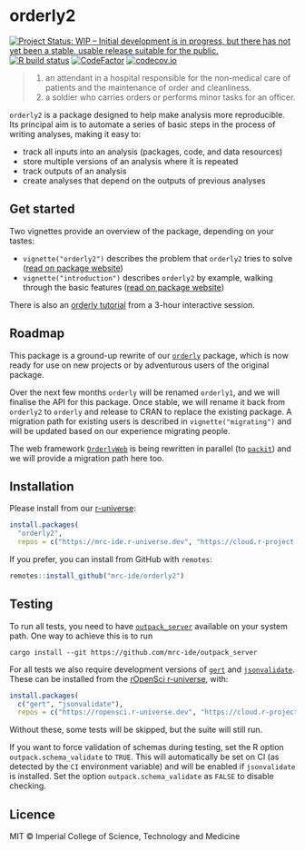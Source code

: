 # orderly2

<!-- badges: start -->
[![Project Status: WIP – Initial development is in progress, but there has not yet been a stable, usable release suitable for the public.](https://www.repostatus.org/badges/latest/wip.svg)](https://www.repostatus.org/#wip)
[![R build status](https://github.com/mrc-ide/orderly2/workflows/R-CMD-check/badge.svg)](https://github.com/mrc-ide/orderly2/actions)
[![CodeFactor](https://www.codefactor.io/repository/github/mrc-ide/orderly2/badge)](https://www.codefactor.io/repository/github/mrc-ide/orderly2)
[![codecov.io](https://codecov.io/github/mrc-ide/orderly2/coverage.svg?branch=main)](https://codecov.io/github/mrc-ide/orderly2?branch=main)
<!-- badges: end -->

> 1. an attendant in a hospital responsible for the non-medical care of patients and the maintenance of order and cleanliness.
> 2. a soldier who carries orders or performs minor tasks for an officer.

`orderly2` is a package designed to help make analysis more reproducible.  Its principal aim is to automate a series of basic steps in the process of writing analyses, making it easy to:

* track all inputs into an analysis (packages, code, and data resources)
* store multiple versions of an analysis where it is repeated
* track outputs of an analysis
* create analyses that depend on the outputs of previous analyses

## Get started

Two vignettes provide an overview of the package, depending on your tastes:

* `vignette("orderly2")` describes the problem that `orderly2` tries to solve ([read on package website](https://mrc-ide.github.io/orderly2/articles/orderly2.html))
* `vignette("introduction")` describes `orderly2` by example, walking through the basic features ([read on package website](https://mrc-ide.github.io/orderly2/articles/introduction.html))

There is also an [orderly tutorial](https://mrc-ide.github.io/orderly-tutorial/) from a 3-hour interactive session.

## Roadmap

This package is a ground-up rewrite of our [`orderly`](https://vaccineimpact.org/orderly) package, which is now ready for use on new projects or by adventurous users of the original package.

Over the next few months `orderly` will be renamed `orderly1`, and we will finalise the API for this package.  Once stable, we will rename it back from `orderly2` to `orderly` and release to CRAN to replace the existing package. A migration path for existing users is described in `vignette("migrating")` and will be updated based on our experience migrating people.

The web framework [`OrderlyWeb`](https://github.com/vimc/orderly-web) is being rewritten in parallel (to [`packit`](https://github.com/mrc-ide/packit)) and we will provide a migration path here too.

## Installation

Please install from our [r-universe](https://mrc-ide.r-universe.dev/):

```r
install.packages(
  "orderly2",
  repos = c("https://mrc-ide.r-universe.dev", "https://cloud.r-project.org"))
```

If you prefer, you can install from GitHub with `remotes`:

```r
remotes::install_github("mrc-ide/orderly2")
```

## Testing

To run all tests, you need to have [`outpack_server`](https://github.com/mrc-ide/outpack_server) available on your system path. One way to achieve this is to run

```
cargo install --git https://github.com/mrc-ide/outpack_server
```

For all tests we also require development versions of [`gert`](https://github.com/r-lib/gert/) and [`jsonvalidate`](https://github.com/ropensci/jsonvalidate/). These can be installed from the [rOpenSci r-universe](https://ropensci.r-universe.dev), with:

```r
install.packages(
  c("gert", "jsonvalidate"),
  repos = c("https://ropensci.r-universe.dev", "https://cloud.r-project.org"))
```

Without these, some tests will be skipped, but the suite will still run.

If you want to force validation of schemas during testing, set the R option `outpack.schema_validate` to `TRUE`.  This will automatically be set on CI (as detected by the `CI` environment variable) and will be enabled if `jsonvalidate` is installed.  Set the option `outpack.schema_validate` as `FALSE` to disable checking.

## Licence

MIT © Imperial College of Science, Technology and Medicine
